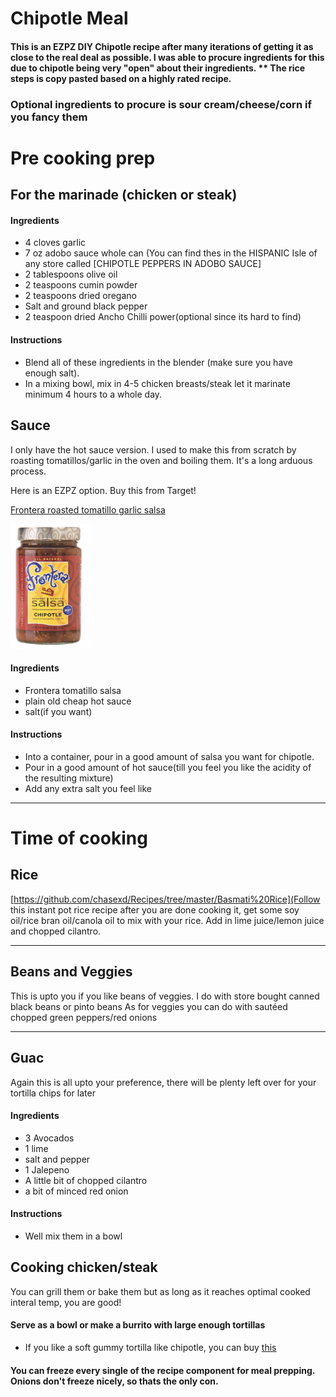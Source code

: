 # Chipotle Meal

#### This is an EZPZ DIY Chipotle recipe after many iterations of getting it as close to the real deal as possible. I was able to procure ingredients for this due to chipotle being very "open" about their ingredients. \*\* The rice steps is copy pasted based on a highly rated recipe.

### Optional ingredients to procure is sour cream/cheese/corn if you fancy them

# Pre cooking prep

## For the marinade (chicken or steak)

#### Ingredients

- 4 cloves garlic
- 7 oz adobo sauce whole can (You can find thes in the HISPANIC Isle of any store called [CHIPOTLE PEPPERS IN ADOBO SAUCE]
- 2 tablespoons olive oil
- 2 teaspoons cumin powder
- 2 teaspoons dried oregano
- Salt and ground black pepper
- 2 teaspoon dried Ancho Chilli power(optional since its hard to find)

#### Instructions

- Blend all of these ingredients in the blender (make sure you have enough salt).
- In a mixing bowl, mix in 4-5 chicken breasts/steak let it marinate minimum 4 hours to a whole day.

## Sauce

I only have the hot sauce version.
I used to make this from scratch by roasting tomatillos/garlic in the oven and boiling them. It's a long arduous process.

Here is an EZPZ option. Buy this from Target!

[Frontera roasted tomatillo garlic salsa](https://www.target.com/p/frontera-chipotle-salsa-16-oz/-/A-14907536)

<img src="recipe.png" width="130" height="200" />

#### Ingredients

- Frontera tomatillo salsa
- plain old cheap hot sauce
- salt(if you want)

#### Instructions

- Into a container, pour in a good amount of salsa you want for chipotle.
- Pour in a good amount of hot sauce(till you feel you like the acidity of the resulting mixture)
- Add any extra salt you feel like

---

# Time of cooking

## Rice

[https://github.com/chasexd/Recipes/tree/master/Basmati%20Rice](Follow this instant pot rice recipe
after you are done cooking it, get some soy oil/rice bran oil/canola oil to mix with your rice.
Add in lime juice/lemon juice and chopped cilantro.

---

## Beans and Veggies

This is upto you if you like beans of veggies.
I do with store bought canned black beans or pinto beans
As for veggies you can do with sautéed chopped green peppers/red onions

---

## Guac

Again this is all upto your preference, there will be plenty left over for your tortilla chips for later

#### Ingredients

- 3 Avocados
- 1 lime
- salt and pepper
- 1 Jalepeno
- A little bit of chopped cilantro
- a bit of minced red onion

#### Instructions

- Well mix them in a bowl

## Cooking chicken/steak

You can grill them or bake them but as long as it reaches optimal cooked interal temp, you are good!

#### Serve as a bowl or make a burrito with large enough tortillas

- If you like a soft gummy tortilla like chipotle, you can buy [this](https://www.walmart.com/ip/Old-El-Paso-Restaurant-Grande-Shells-6-Count-21-5-oz/43310156)

#### You can freeze every single of the recipe component for meal prepping. Onions don't freeze nicely, so thats the only con.
